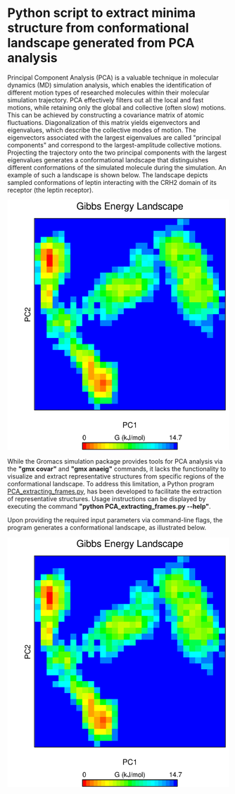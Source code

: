 # Python script to extract minima structure from conformational landscape generated from PCA analysis

Principal Component Analysis (PCA) is a valuable technique in molecular dynamics (MD) simulation analysis, which enables the identification of different motion types of researched molecules within their molecular simulation trajectory.  PCA effectively filters out all the local and fast motions, while retaining only the global and collective (often slow) motions.  This can be achieved by constructing a covariance matrix of atomic fluctuations. Diagonalization of this matrix yields eigenvectors and eigenvalues, which describe the collective modes of motion. The eigenvectors associated with the largest eigenvalues are called "principal components" and correspond to the largest-amplitude collective motions. Projecting the trajectory onto the two principal components with the largest eigenvalues generates a conformational landscape that distinguishes different conformations of the simulated molecule during the simulation. An example of such a landscape is shown below. The landscape depicts sampled conformations of leptin interacting with the CRH2 domain of its receptor (the leptin receptor).

<p align="center">
  <img src="Screenshot from 2024-11-05 23-02-58.png" />
</p>

While the Gromacs simulation package provides tools for PCA analysis via the **"gmx covar"** and **"gmx anaeig"** commands, it lacks the functionality to visualize and extract representative structures from specific regions of the conformational landscape.  To address this limitation, a Python program [PCA_extracting_frames.py](https://github.com/quocbaongo/PythonScripts_MD_Analysis/blob/main/Extraction_of_Minima_Structure_from_GROMACS_PCA/PCA_extracting_frames.py), has been developed to facilitate the extraction of representative structures.  Usage instructions can be displayed by executing the command **"python PCA_extracting_frames.py --help"**.

Upon providing the required input parameters via command-line flags, the program generates a conformational landscape, as illustrated below.

<p align="center">
  <img src="Screenshot from 2024-11-05 23-02-58.png" />
</p>
